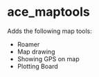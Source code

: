 ace_maptools
============

Adds the following map tools:
- Roamer
- Map drawing
- Showing GPS on map
- Plotting Board
